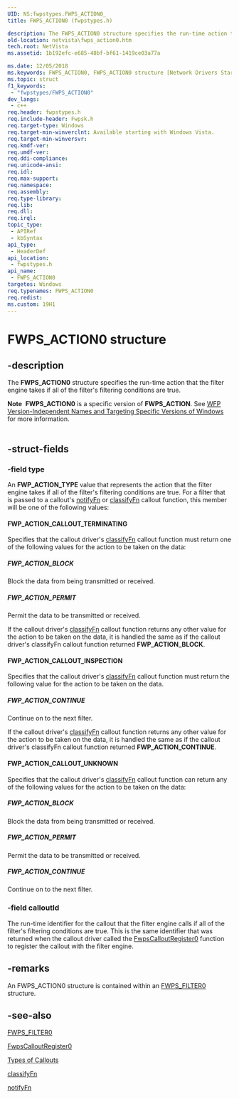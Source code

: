 ```yaml
---
UID: NS:fwpstypes.FWPS_ACTION0_
title: FWPS_ACTION0 (fwpstypes.h)

description: The FWPS_ACTION0 structure specifies the run-time action that the filter engine takes if all of the filter's filtering conditions are true.Note  FWPS_ACTION0 is a specific version of FWPS_ACTION.
old-location: netvista\fwps_action0.htm
tech.root: NetVista
ms.assetid: 1b192efc-e685-48bf-bf61-1419ce03a77a

ms.date: 12/05/2018
ms.keywords: FWPS_ACTION0, FWPS_ACTION0 structure [Network Drivers Starting with Windows Vista], fwpstypes/FWPS_ACTION0, netvista.fwps_action0, wfp_ref_3_struct_3_fwps_A-E_2621dcb1-3b0a-4e5a-8869-4d8b9f635f99.xml
ms.topic: struct
f1_keywords: 
 - "fwpstypes/FWPS_ACTION0"
dev_langs:
 - c++
req.header: fwpstypes.h
req.include-header: Fwpsk.h
req.target-type: Windows
req.target-min-winverclnt: Available starting with Windows Vista.
req.target-min-winversvr: 
req.kmdf-ver: 
req.umdf-ver: 
req.ddi-compliance: 
req.unicode-ansi: 
req.idl: 
req.max-support: 
req.namespace: 
req.assembly: 
req.type-library: 
req.lib: 
req.dll: 
req.irql: 
topic_type:
 - APIRef
 - kbSyntax
api_type:
 - HeaderDef
api_location:
 - fwpstypes.h
api_name:
 - FWPS_ACTION0
targetos: Windows
req.typenames: FWPS_ACTION0
req.redist: 
ms.custom: 19H1
---
```


# FWPS_ACTION0 structure


## -description


The <b>FWPS_ACTION0</b> structure specifies the run-time action that the filter engine takes if all of
  the filter's filtering conditions are true.
<div class="alert"><b>Note</b>  <b>FWPS_ACTION0</b> is a specific version of <b>FWPS_ACTION</b>. See <a href="https://docs.microsoft.com/windows/desktop/FWP/wfp-version-independent-names-and-targeting-specific-versions-of-windows">WFP Version-Independent Names and Targeting Specific Versions of Windows</a> for more information.</div><div> </div>

## -struct-fields




### -field type

An <b>FWP_ACTION_TYPE</b> value that represents the action that the filter engine takes if all of
     the filter's filtering conditions are true. For a filter that is passed to a callout's 
     <a href="https://docs.microsoft.com/windows-hardware/drivers/ddi/content/_netvista/">notifyFn</a> or 
     <a href="https://docs.microsoft.com/windows-hardware/drivers/ddi/content/_netvista/">classifyFn</a> callout function, this member will
     be one of the following values:
     





#### FWP_ACTION_CALLOUT_TERMINATING

Specifies that the callout driver's 
       <a href="https://docs.microsoft.com/windows-hardware/drivers/ddi/content/_netvista/">classifyFn</a> callout function must return one
       of the following values for the action to be taken on the data:
       





##### FWP_ACTION_BLOCK

Block the data from being transmitted or received.



##### FWP_ACTION_PERMIT

Permit the data to be transmitted or received.

If the callout driver's 
       <a href="https://docs.microsoft.com/windows-hardware/drivers/ddi/content/_netvista/">classifyFn</a> callout function returns any
       other value for the action to be taken on the data, it is handled the same as if the callout driver's 
       classifyFn callout function returned
       <b>FWP_ACTION_BLOCK</b>.



#### FWP_ACTION_CALLOUT_INSPECTION

Specifies that the callout driver's 
       <a href="https://docs.microsoft.com/windows-hardware/drivers/ddi/content/_netvista/">classifyFn</a> callout function must return the
       following value for the action to be taken on the data.
       





##### FWP_ACTION_CONTINUE

Continue on to the next filter.

If the callout driver's 
       <a href="https://docs.microsoft.com/windows-hardware/drivers/ddi/content/_netvista/">classifyFn</a> callout function returns any
       other value for the action to be taken on the data, it is handled the same as if the callout driver's 
       classifyFn callout function returned
       <b>FWP_ACTION_CONTINUE</b>.



#### FWP_ACTION_CALLOUT_UNKNOWN

Specifies that the callout driver's 
       <a href="https://docs.microsoft.com/windows-hardware/drivers/ddi/content/_netvista/">classifyFn</a> callout function can return any
       of the following values for the action to be taken on the data:
       





##### FWP_ACTION_BLOCK

Block the data from being transmitted or received.



##### FWP_ACTION_PERMIT

Permit the data to be transmitted or received.



##### FWP_ACTION_CONTINUE

Continue on to the next filter.


### -field calloutId

The run-time identifier for the callout that the filter engine calls if all of the filter's
     filtering conditions are true. This is the same identifier that was returned when the callout driver
     called the 
     <a href="https://docs.microsoft.com/windows-hardware/drivers/ddi/content/fwpsk/nf-fwpsk-fwpscalloutregister0">FwpsCalloutRegister0</a> function to
     register the callout with the filter engine.


## -remarks



An FWPS_ACTION0 structure is contained within an 
    <a href="https://docs.microsoft.com/windows/desktop/api/fwpstypes/ns-fwpstypes-fwps_filter0_">FWPS_FILTER0</a> structure.




## -see-also




<a href="https://docs.microsoft.com/windows/desktop/api/fwpstypes/ns-fwpstypes-fwps_filter0_">FWPS_FILTER0</a>



<a href="https://docs.microsoft.com/windows-hardware/drivers/ddi/content/fwpsk/nf-fwpsk-fwpscalloutregister0">FwpsCalloutRegister0</a>



<a href="https://docs.microsoft.com/windows-hardware/drivers/network/types-of-callouts">Types of Callouts</a>



<a href="https://docs.microsoft.com/windows-hardware/drivers/ddi/content/_netvista/">classifyFn</a>



<a href="https://docs.microsoft.com/windows-hardware/drivers/ddi/content/_netvista/">notifyFn</a>
 

 

